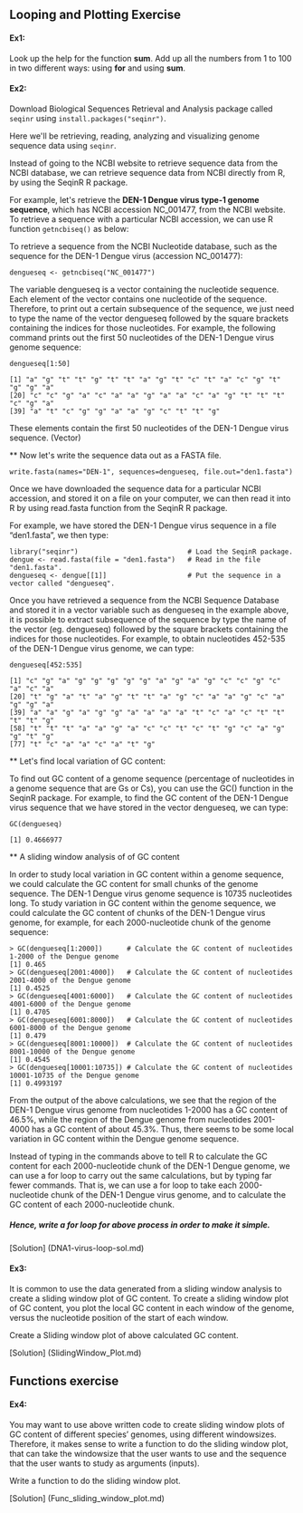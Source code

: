 ## Looping and Plotting Exercise

#### Ex1:

Look up the help for the function **sum**. Add up all the numbers from 1 to 100 in two different ways: using **for** and using **sum**.

#### Ex2:

Download Biological Sequences Retrieval and Analysis package called `seqinr` using `install.packages("seqinr")`.

Here we'll be retrieving, reading, analyzing and visualizing genome sequence data using `seqinr`.

Instead of going to the NCBI website to retrieve sequence data from the NCBI database, we can retrieve sequence data from NCBI directly from R, by using the SeqinR R package.

For example, let's retrieve the **DEN-1 Dengue virus type-1 genome sequence**, which has NCBI accession NC_001477, from the NCBI website. To retrieve a sequence with a particular NCBI accession, we can use R function `getncbiseq()` as below:


To retrieve a sequence from the NCBI Nucleotide database, such as the sequence for the DEN-1 Dengue virus (accession NC_001477):

```{r}
dengueseq <- getncbiseq("NC_001477")
```

The variable dengueseq is a vector containing the nucleotide sequence. Each element of the vector contains one nucleotide of the sequence. Therefore, to print out a certain subsequence of the sequence, we just need to type the name of the vector dengueseq followed by the square brackets containing the indices for those nucleotides. For example, the following command prints out the first 50 nucleotides of the DEN-1 Dengue virus genome sequence:

```{r}
dengueseq[1:50]

```

```
[1] "a" "g" "t" "t" "g" "t" "t" "a" "g" "t" "c" "t" "a" "c" "g" "t" "g" "g" "a"
[20] "c" "c" "g" "a" "c" "a" "a" "g" "a" "a" "c" "a" "g" "t" "t" "t" "c" "g" "a"
[39] "a" "t" "c" "g" "g" "a" "a" "g" "c" "t" "t" "g"
```
These elements contain the first 50 nucleotides of the DEN-1 Dengue virus sequence. (Vector)

** Now let's write the sequence data out as a FASTA file.

```{r}
write.fasta(names="DEN-1", sequences=dengueseq, file.out="den1.fasta")
```
Once we have downloaded the sequence data for a particular NCBI accession, and stored it on a file on your computer, we can then read it into R by using read.fasta function from the SeqinR R package. 

For example, we have stored the DEN-1 Dengue virus sequence in a file “den1.fasta”, we then type:

```{r}
library("seqinr")                           # Load the SeqinR package.
dengue <- read.fasta(file = "den1.fasta")   # Read in the file "den1.fasta".
dengueseq <- dengue[[1]]                    # Put the sequence in a vector called "dengueseq".
```

Once you have retrieved a sequence from the NCBI Sequence Database and stored it in a vector variable such as dengueseq in the example above, it is possible to extract subsequence of the sequence by type the name of the vector (eg. dengueseq) followed by the square brackets containing the indices for those nucleotides. For example, to obtain nucleotides 452-535 of the DEN-1 Dengue virus genome, we can type:

```{r}
dengueseq[452:535]
```

```
[1] "c" "g" "a" "g" "g" "g" "g" "g" "a" "g" "a" "g" "c" "c" "g" "c" "a" "c" "a"
[20] "t" "g" "a" "t" "a" "g" "t" "t" "a" "g" "c" "a" "a" "g" "c" "a" "g" "g" "a"
[39] "a" "a" "g" "a" "g" "g" "a" "a" "a" "a" "t" "c" "a" "c" "t" "t" "t" "t" "g"
[58] "t" "t" "t" "a" "a" "g" "a" "c" "c" "t" "c" "t" "g" "c" "a" "g" "g" "t" "g"
[77] "t" "c" "a" "a" "c" "a" "t" "g"
```

** Let's find local variation of GC content:

To find out GC content of a genome sequence (percentage of nucleotides in a genome sequence that are Gs or Cs), you can use the GC() function in the SeqinR package. For example, to find the GC content of the DEN-1 Dengue virus sequence that we have stored in the vector dengueseq, we can type:

```{r}
GC(dengueseq)
```

```
[1] 0.4666977
```

** A sliding window analysis of of GC content

In order to study local variation in GC content within a genome sequence, we could calculate the GC content for small chunks of the genome sequence. The DEN-1 Dengue virus genome sequence is 10735 nucleotides long. To study variation in GC content within the genome sequence, we could calculate the GC content of chunks of the DEN-1 Dengue virus genome, for example, for each 2000-nucleotide chunk of the genome sequence:

```
> GC(dengueseq[1:2000])      # Calculate the GC content of nucleotides 1-2000 of the Dengue genome
[1] 0.465
> GC(dengueseq[2001:4000])   # Calculate the GC content of nucleotides 2001-4000 of the Dengue genome
[1] 0.4525
> GC(dengueseq[4001:6000])   # Calculate the GC content of nucleotides 4001-6000 of the Dengue genome
[1] 0.4705
> GC(dengueseq[6001:8000])   # Calculate the GC content of nucleotides 6001-8000 of the Dengue genome
[1] 0.479
> GC(dengueseq[8001:10000])  # Calculate the GC content of nucleotides 8001-10000 of the Dengue genome
[1] 0.4545
> GC(dengueseq[10001:10735]) # Calculate the GC content of nucleotides 10001-10735 of the Dengue genome
[1] 0.4993197
```

From the output of the above calculations, we see that the region of the DEN-1 Dengue virus genome from nucleotides 1-2000 has a GC content of 46.5%, while the region of the Dengue genome from nucleotides 2001-4000 has a GC content of about 45.3%. Thus, there seems to be some local variation in GC content within the Dengue genome sequence.

Instead of typing in the commands above to tell R to calculate the GC content for each 2000-nucleotide chunk of the DEN-1 Dengue genome, we can use a for loop to carry out the same calculations, but by typing far fewer commands. That is, we can use a for loop to take each 2000-nucleotide chunk of the DEN-1 Dengue virus genome, and to calculate the GC content of each 2000-nucleotide chunk. 

##### Hence, write a *for* loop for above process in order to make it simple.

[Solution] (DNA1-virus-loop-sol.md)


#### Ex3:

It is common to use the data generated from a sliding window analysis to create a sliding window plot of GC content. To create a sliding window plot of GC content, you plot the local GC content in each window of the genome, versus the nucleotide position of the start of each window.

Create a Sliding window plot of above calculated GC content.

[Solution] (SlidingWindow_Plot.md)


## Functions exercise

#### Ex4:

You may want to use above written code to create sliding window plots of GC content of different species’ genomes, using different windowsizes. Therefore, it makes sense to write a function to do the sliding window plot, that can take the windowsize that the user wants to use and the sequence that the user wants to study as arguments (inputs).

Write a function to do the sliding window plot.

[Solution] (Func_sliding_window_plot.md)
